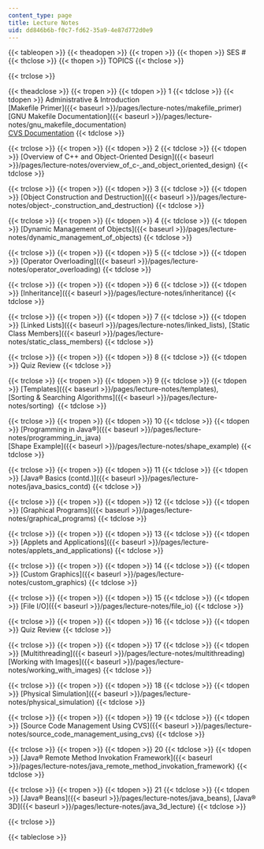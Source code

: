 ```yaml
---
content_type: page
title: Lecture Notes
uid: dd846b6b-f0c7-fd62-35a9-4e87d772d0e9
---
```


{{< tableopen >}}
{{< theadopen >}}
{{< tropen >}}
{{< thopen >}}
SES #
{{< thclose >}}
{{< thopen >}}
TOPICS
{{< thclose >}}

{{< trclose >}}

{{< theadclose >}}
{{< tropen >}}
{{< tdopen >}}
1
{{< tdclose >}}
{{< tdopen >}}
Administrative & Introduction  
[Makefile Primer]({{< baseurl >}}/pages/lecture-notes/makefile_primer)  
[GNU Makefile Documentation]({{< baseurl >}}/pages/lecture-notes/gnu_makefile_documentation)  
[CVS Documentation](http://web.mit.edu/macdev/Development/Documentation/www/CVS%20Documentation/Table%20Of%20Contents.html)
{{< tdclose >}}

{{< trclose >}}
{{< tropen >}}
{{< tdopen >}}
2
{{< tdclose >}}
{{< tdopen >}}
[Overview of C++ and Object-Oriented Design]({{< baseurl >}}/pages/lecture-notes/overview_of_c-_and_object_oriented_design)
{{< tdclose >}}

{{< trclose >}}
{{< tropen >}}
{{< tdopen >}}
3
{{< tdclose >}}
{{< tdopen >}}
[Object Construction and Destruction]({{< baseurl >}}/pages/lecture-notes/object-_construction_and_destruction)
{{< tdclose >}}

{{< trclose >}}
{{< tropen >}}
{{< tdopen >}}
4
{{< tdclose >}}
{{< tdopen >}}
[Dynamic Management of Objects]({{< baseurl >}}/pages/lecture-notes/dynamic_management_of_objects)
{{< tdclose >}}

{{< trclose >}}
{{< tropen >}}
{{< tdopen >}}
5
{{< tdclose >}}
{{< tdopen >}}
[Operator Overloading]({{< baseurl >}}/pages/lecture-notes/operator_overloading)
{{< tdclose >}}

{{< trclose >}}
{{< tropen >}}
{{< tdopen >}}
6
{{< tdclose >}}
{{< tdopen >}}
[Inheritance]({{< baseurl >}}/pages/lecture-notes/inheritance)
{{< tdclose >}}

{{< trclose >}}
{{< tropen >}}
{{< tdopen >}}
7
{{< tdclose >}}
{{< tdopen >}}
[Linked Lists]({{< baseurl >}}/pages/lecture-notes/linked_lists), [Static Class Members]({{< baseurl >}}/pages/lecture-notes/static_class_members)
{{< tdclose >}}

{{< trclose >}}
{{< tropen >}}
{{< tdopen >}}
8
{{< tdclose >}}
{{< tdopen >}}
Quiz Review
{{< tdclose >}}

{{< trclose >}}
{{< tropen >}}
{{< tdopen >}}
9
{{< tdclose >}}
{{< tdopen >}}
[Templates]({{< baseurl >}}/pages/lecture-notes/templates),  
[Sorting & Searching Algorithms]({{< baseurl >}}/pages/lecture-notes/sorting) 
{{< tdclose >}}

{{< trclose >}}
{{< tropen >}}
{{< tdopen >}}
10
{{< tdclose >}}
{{< tdopen >}}
[Programming in Java®]({{< baseurl >}}/pages/lecture-notes/programming_in_java)  
[Shape Example]({{< baseurl >}}/pages/lecture-notes/shape_example)
{{< tdclose >}}

{{< trclose >}}
{{< tropen >}}
{{< tdopen >}}
11
{{< tdclose >}}
{{< tdopen >}}
[Java® Basics (contd.)]({{< baseurl >}}/pages/lecture-notes/java_basics_contd)
{{< tdclose >}}

{{< trclose >}}
{{< tropen >}}
{{< tdopen >}}
12
{{< tdclose >}}
{{< tdopen >}}
[Graphical Programs]({{< baseurl >}}/pages/lecture-notes/graphical_programs)
{{< tdclose >}}

{{< trclose >}}
{{< tropen >}}
{{< tdopen >}}
13
{{< tdclose >}}
{{< tdopen >}}
[Applets and Applications]({{< baseurl >}}/pages/lecture-notes/applets_and_applications)
{{< tdclose >}}

{{< trclose >}}
{{< tropen >}}
{{< tdopen >}}
14
{{< tdclose >}}
{{< tdopen >}}
[Custom Graphics]({{< baseurl >}}/pages/lecture-notes/custom_graphics)
{{< tdclose >}}

{{< trclose >}}
{{< tropen >}}
{{< tdopen >}}
15
{{< tdclose >}}
{{< tdopen >}}
[File I/O]({{< baseurl >}}/pages/lecture-notes/file_io)
{{< tdclose >}}

{{< trclose >}}
{{< tropen >}}
{{< tdopen >}}
16
{{< tdclose >}}
{{< tdopen >}}
Quiz Review
{{< tdclose >}}

{{< trclose >}}
{{< tropen >}}
{{< tdopen >}}
17
{{< tdclose >}}
{{< tdopen >}}
[Multithreading]({{< baseurl >}}/pages/lecture-notes/multithreading)  
[Working with Images]({{< baseurl >}}/pages/lecture-notes/working_with_images)
{{< tdclose >}}

{{< trclose >}}
{{< tropen >}}
{{< tdopen >}}
18
{{< tdclose >}}
{{< tdopen >}}
[Physical Simulation]({{< baseurl >}}/pages/lecture-notes/physical_simulation)
{{< tdclose >}}

{{< trclose >}}
{{< tropen >}}
{{< tdopen >}}
19
{{< tdclose >}}
{{< tdopen >}}
[Source Code Management Using CVS]({{< baseurl >}}/pages/lecture-notes/source_code_management_using_cvs)
{{< tdclose >}}

{{< trclose >}}
{{< tropen >}}
{{< tdopen >}}
20
{{< tdclose >}}
{{< tdopen >}}
[Java® Remote Method Invokation Framework]({{< baseurl >}}/pages/lecture-notes/java_remote_method_invokation_framework)
{{< tdclose >}}

{{< trclose >}}
{{< tropen >}}
{{< tdopen >}}
21
{{< tdclose >}}
{{< tdopen >}}
[Java® Beans]({{< baseurl >}}/pages/lecture-notes/java_beans), [Java® 3D]({{< baseurl >}}/pages/lecture-notes/java_3d_lecture)
{{< tdclose >}}

{{< trclose >}}

{{< tableclose >}}